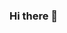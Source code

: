### Hi there 👋

<!--
**eylenkim/eylenkim** is a ✨ _special_ ✨ repository because its `README.md` (this file) appears on your GitHub profile.

![Eylens's GitHub stats](https://github-readme-stats.vercel.app/api?username=eylenkim&count_private=true)

[![Eylen's stats](https://github-readme-stats.vercel.app/api?username=eylenkim&count_private=true&show_icons=true&theme=cobalt)](https://github.com/eylenkim/github-readme-stats)


Here are some ideas to get you started:

- 🔭 I’m currently working on ...
- 🌱 I’m currently learning ...
- 👯 I’m looking to collaborate on ...
- 🤔 I’m looking for help with ...
- 💬 Ask me about ...
- 📫 How to reach me: ...
- 😄 Pronouns: ...
- ⚡ Fun fact: ...
-->
